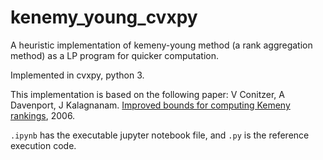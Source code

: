 # kenemy_young_cvxpy
A heuristic implementation of kemeny-young method (a rank aggregation method) as a LP program for quicker computation.

Implemented in cvxpy, python 3.

This implementation is based on the following paper:
V Conitzer, A Davenport, J Kalagnanam. [Improved bounds for computing Kemeny rankings](http://www.aaai.org/Papers/AAAI/2006/AAAI06-099.pdf), 2006.

`.ipynb` has the executable jupyter notebook file, and `.py` is the reference execution code.
